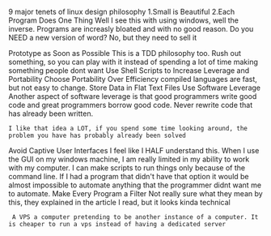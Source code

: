 9 major tenets of linux design philosophy
1.Small is Beautiful
2.Each Program Does One Thing Well
	I see this with using windows, well the inverse. Programs are increasly bloated 
	and with no good reason. Do you NEED a new version of word? No, but they need to sell it

Prototype as Soon as Possible
	This is a TDD philosophy too. Rush out something, so you can play with it instead of
	spending a lot of time making something people dont want
Use Shell Scripts to Increase Leverage and Portability
Choose Portability Over Efficiency
	compiled languages are fast, but not easy to change.
Store Data in Flat Text Files
Use Software Leverage
	Another aspect of software leverage is that good programmers write good code and great programmers borrow good code. Never rewrite code that has already been written.

	I like that idea a LOT, if you spend some time looking around, the problem you have has probably already been solved

Avoid Captive User Interfaces
	I feel like I HALF understand this. When I use the GUI on my windows machine, I am really 
	limited in my ability to work with my computer. I can make scripts to run things only because of the command line. If I had a program that didn't have that option it would be almost impossible to automate anything that the programmer didnt want me to automate.
Make Every Program a Filter
	Not really sure what they mean by this, they explained in the article I read, but it looks kinda technical



	 A VPS a computer pretending to be another instance of a computer. It is cheaper to run a vps instead of having a dedicated server